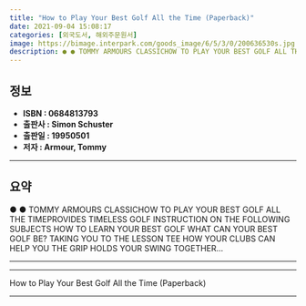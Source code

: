 ```yaml
---
title: "How to Play Your Best Golf All the Time (Paperback)"
date: 2021-09-04 15:08:17
categories: [외국도서, 해외주문원서]
image: https://bimage.interpark.com/goods_image/6/5/3/0/200636530s.jpg
description: ● ● TOMMY ARMOURS CLASSICHOW TO PLAY YOUR BEST GOLF ALL THE TIMEPROVIDES TIMELESS GOLF INSTRUCTION ON THE FOLLOWING SUBJECTS HOW TO LEARN YOUR BEST GOLF WHAT
---
```


## **정보**

- **ISBN : 0684813793**
- **출판사 : Simon   Schuster**
- **출판일 : 19950501**
- **저자 : Armour, Tommy**

------



## **요약**

●  ●  TOMMY ARMOURS CLASSICHOW TO PLAY YOUR BEST GOLF ALL THE TIMEPROVIDES TIMELESS GOLF INSTRUCTION ON THE FOLLOWING SUBJECTS HOW TO LEARN YOUR BEST GOLF WHAT CAN YOUR BEST GOLF BE? TAKING YOU TO THE LESSON TEE HOW YOUR CLUBS CAN HELP YOU THE GRIP HOLDS YOUR SWING TOGETHER... 

------



------


How to Play Your Best Golf All the Time (Paperback) 

------


